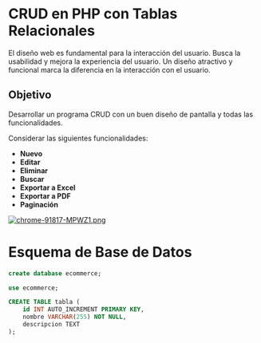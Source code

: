 # CRUD en PHP con Tablas Relacionales

El diseño web es fundamental para la interacción del usuario. Busca la usabilidad y mejora la experiencia del usuario. Un diseño atractivo y funcional marca la diferencia en la interacción con el usuario.

## Objetivo
Desarrollar un programa CRUD con un buen diseño de pantalla y todas las funcionalidades.

Considerar las siguientes funcionalidades:
- **Nuevo**
- **Editar**
- **Eliminar**
- **Buscar**
- **Exportar a Excel**
- **Exportar a PDF**
- **Paginación**

[![chrome-91817-MPWZ1.png](https://i.postimg.cc/tgb1qLRp/chrome-91817-MPWZ1.png)](https://postimg.cc/3kLr9fDc)

# Esquema de Base de Datos

```sql
create database ecommerce;

use ecommerce;

CREATE TABLE tabla (
    id INT AUTO_INCREMENT PRIMARY KEY,
    nombre VARCHAR(255) NOT NULL,
    descripcion TEXT
);

